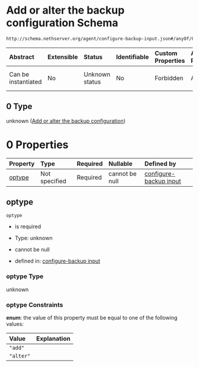 # Add or alter the backup configuration Schema

```txt
http://schema.nethserver.org/agent/configure-backup-input.json#/anyOf/0
```



| Abstract            | Extensible | Status         | Identifiable | Custom Properties | Additional Properties | Access Restrictions | Defined In                                                                                |
| :------------------ | :--------- | :------------- | :----------- | :---------------- | :-------------------- | :------------------ | :---------------------------------------------------------------------------------------- |
| Can be instantiated | No         | Unknown status | No           | Forbidden         | Allowed               | none                | [configure-backup-input.json\*](agent/configure-backup-input.json "open original schema") |

## 0 Type

unknown ([Add or alter the backup configuration](configure-backup-input-anyof-add-or-alter-the-backup-configuration.md))

# 0 Properties

| Property          | Type          | Required | Nullable       | Defined by                                                                                                                                                                                                    |
| :---------------- | :------------ | :------- | :------------- | :------------------------------------------------------------------------------------------------------------------------------------------------------------------------------------------------------------ |
| [optype](#optype) | Not specified | Required | cannot be null | [configure-backup input](configure-backup-input-anyof-add-or-alter-the-backup-configuration-properties-optype.md "http://schema.nethserver.org/agent/configure-backup-input.json#/anyOf/0/properties/optype") |

## optype



`optype`

* is required

* Type: unknown

* cannot be null

* defined in: [configure-backup input](configure-backup-input-anyof-add-or-alter-the-backup-configuration-properties-optype.md "http://schema.nethserver.org/agent/configure-backup-input.json#/anyOf/0/properties/optype")

### optype Type

unknown

### optype Constraints

**enum**: the value of this property must be equal to one of the following values:

| Value     | Explanation |
| :-------- | :---------- |
| `"add"`   |             |
| `"alter"` |             |
